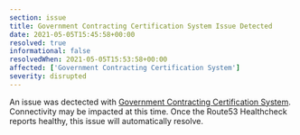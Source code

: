 ```yaml
---
section: issue
title: Government Contracting Certification System Issue Detected
date: 2021-05-05T15:45:58+00:00
resolved: true
informational: false
resolvedWhen: 2021-05-05T15:53:58+00:00
affected: ['Government Contracting Certification System']
severity: disrupted
---
```

An issue was dectected with [Government Contracting Certification System](https://certify.sba.gov).  Connectivity may be impacted at this time.  Once the Route53 Healthcheck reports healthy, this issue will automatically resolve.
